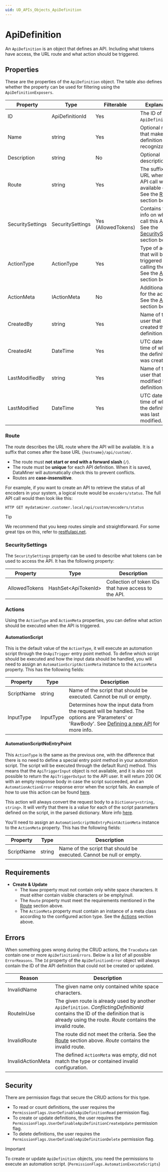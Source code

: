 ```yaml
---
uid: UD_APIs_Objects_ApiDefinition
---
```

# ApiDefinition

An `ApiDefinition` is an object that defines an API. Including what tokens have access, the URL route and what action should be triggered.

## Properties

These are the properties of the `ApiDefinition` object. The table also defines whether the property can be used for filtering using the `ApiDefinitionExposers`.

|Property         |Type             |Filterable          |Explanation|
|-----------------|-----------------|--------------------|-----------|
|ID               |ApiDefinitionId  |Yes                 |The ID of the `ApiDefinition`.|
|Name             |string           |Yes                 |Optional name that makes the definition recognizable.|
|Description      |string           |No                  |Optional description.|
|Route            |string           |Yes                 |The suffix of the URL where this API call will be available on. See the [Route](#route) section below.|
|SecuritySettings |SecuritySettings |Yes (AllowedTokens) |Contains the info on who can call this API. See the [SecuritySettings](#securitysettings) section below.|
|ActionType       |ActionType       |Yes                 |Type of action that will be triggered when calling the API. See the [Actions](#actions) section below.|
|ActionMeta       |IActionMeta      |No                  |Additional data for the action. See the [Actions](#actions) section below.|
|CreatedBy        |string           |Yes                 |Name of the user that created the definition.|
|CreatedAt        |DateTime         |Yes                 |UTC date and time of when the definition was created.|
|LastModifiedBy   |string           |Yes                 |Name of the last user that modified the definition.|
|LastModified     |DateTime         |Yes                 |UTC date and time of when the definition was last modified.|

### Route

The route describes the URL route where the API will be available. It is a suffix that comes after the base URL `{hostname}/api/custom/`.

- The route must **not start or end with a forward slash** (`/`).
- The route must be **unique** for each API definition. When it is saved, DataMiner will automatically check this to prevent conflicts.
- Routes are **case-insensitive**.

For example, if you want to create an API to retrieve the status of all encoders in your system, a logical route would be `encoders/status`. The full API call would then look like this:

```text
HTTP GET mydataminer.customer.local/api/custom/encoders/status
```

> [!TIP]
> We recommend that you keep routes simple and straightforward. For some great tips on this, refer to [restfulapi.net](https://restfulapi.net/resource-naming/).

### SecuritySettings

The `SecuritySettings` property can be used to describe what tokens can be used to access the API. It has the following property:

|Property         |Type                      |Description|
|-----------------|--------------------------|-----------|
|AllowedTokens    |HashSet&lt;ApiTokenId&gt; |Collection of token IDs that have access to the API.|

### Actions

Using the `ActionType` and `ActionMeta` properties, you can define what action should be executed when the API is triggered.

#### AutomationScript

This is the default value of the `ActionType`, it will execute an automation script through the `OnApiTrigger` entry point method. To define which script should be executed and how the input data should be handled, you will need to assign an `AutomationScriptActionMeta` instance to the `ActionMeta` property. This has the following fields:

|Property   |Type      |Description|
|-----------|----------|-----------|
|ScriptName |string    |Name of the script that should be executed. Cannot be null or empty.|
|InputType  |InputType |Determines how the input data from the request will be handled. The options are 'Parameters' or 'RawBody'. See [Defining a new API](xref:UD_APIs_Define_New_API#input) for more info.|

#### AutomationScriptNoEntryPoint

This `ActionType` is the same as the previous one, with the difference that there is no need to define a special entry point method in your automation script. The script will be executed through the default Run() method. This means that the `ApiTriggerInput` object is not available, and it is also not possible to return the `ApiTriggerOutput` to the API user. It will return 200 OK with an empty response body in case the script succeeded, and an `AutomationActionError` response error when the script fails. An example of how to use this action can be found [here](xref:UD_APIs_Using_existing_scripts#using-the-script-without-the-onapitrigger-entry-point).

This action will always convert the request body to a `Dictionary<string, string>`. It will verify that there is a value for each of the script parameters defined on the script, in the parsed dictionary. More info [here](xref:UD_APIs_Define_New_API#user-input-data).

You'll need to assign an `AutomationScriptNoEntryPointActionMeta` instance to the `ActionMeta` property. This has the following fields:

|Property   |Type      |Description|
|-----------|----------|-----------|
|ScriptName |string    |Name of the script that should be executed. Cannot be null or empty.|

## Requirements

- **Create & Update**
  - The `Name` property must not contain only white space characters. It must either contain visible characters or be empty/null.
  - The `Route` property must meet the requirements mentioned in the [Route](#route) section above.
  - The `ActionMeta` property must contain an instance of a meta class according to the configured action type. See the [Actions](#actions) section above.

## Errors

When something goes wrong during the CRUD actions, the `TraceData` can contain one or more `ApiDefinitionErrors`. Below is a list of all possible `ErrorReasons`. The `Id` property of the `ApiDefinitionError` object will always contain the ID of the API definition that could not be created or updated.

|Reason      |Description|
|------------|-----------|
|InvalidName |The given name only contained white space characters.|
|RouteInUse |The given route is already used by another `ApiDefinition`. *ConflictingDefinitionId* contains the ID of the definition that is already using the route. *Route* contains the invalid route.|
|InvalidRoute |The route did not meet the criteria. See the [Route](#route) section above. *Route* contains the invalid route.|
|InvalidActionMeta |The defined `ActionMeta` was empty, did not match the type or contained invalid configuration.|

## Security

There are permission flags that secure the CRUD actions for this type.

- To read or count definitions, the user requires the `PermissionFlags.UserDefinableApiDefinitionRead` permission flag.
- To create or update definitions, the user requires the `PermissionFlags.UserDefinableApiDefinitionCreateUpdate` permission flag.
- To delete definitions, the user requires the `PermissionFlags.UserDefinableApiDefinitionDelete` permission flag.

> [!IMPORTANT]
> To create or update `ApiDefinition` objects, you need the permissions to execute an automation script. (`PermissionFlags.AutomationExecuteScripts`)
